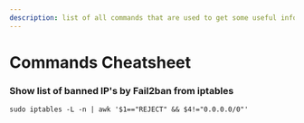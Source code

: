 ```yaml
---
description: list of all commands that are used to get some useful information
---
```


# Commands Cheatsheet

### Show list of banned IP's by Fail2ban from iptables

```text
sudo iptables -L -n | awk '$1=="REJECT" && $4!="0.0.0.0/0"'
```

